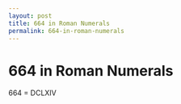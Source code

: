```yaml
---
layout: post
title: 664 in Roman Numerals
permalink: 664-in-roman-numerals
---
```


# 664 in Roman Numerals

664 = DCLXIV
